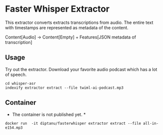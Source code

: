 # Faster Whisper Extractor

This extractor converts extracts transcriptions from audio. The entire text  with timestamps are represented as metadata of the content.

Content[Audio] -> Content[Empty] + Features[JSON metadata of transcription]

## Usage
Try out the extractor. Download your favorite audio podcast which has a lot of speech. 
```
cd whisper-asr
indexify extractor extract --file twiml-ai-podcast.mp3
```

## Container
* The container is not published yet. *
```
docker run  -it diptanu/fasterwhisper extractor extract --file all-in-e154.mp3
```
